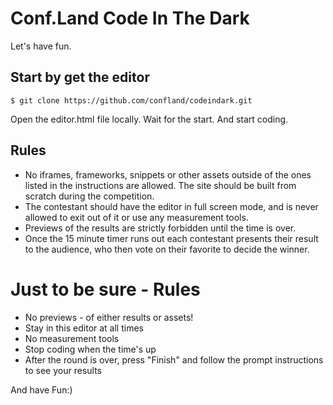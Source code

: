 # Conf.Land Code In The Dark

Let's have fun.

## Start by get the editor
```
$ git clone https://github.com/confland/codeindark.git
```
Open the editor.html file locally. Wait for the start. And start coding.

## Rules
* No iframes, frameworks, snippets or other assets outside of the ones listed in the instructions are allowed. The site should be built from scratch during the competition.
* The contestant should have the editor in full screen mode, and is never allowed to exit out of it or use any measurement tools.
* Previews of the results are strictly forbidden until the time is over.
* Once the 15 minute timer runs out each contestant presents their result to the audience, who then vote on their favorite to decide the winner.

# Just to be sure - Rules
* No previews - of either results or assets!
* Stay in this editor at all times
* No measurement tools
* Stop coding when the time's up
* After the round is over, press "Finish" and follow the prompt instructions to see your results

And have Fun:)
